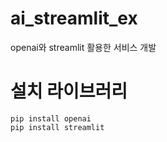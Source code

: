 # ai_streamlit_ex
openai와 streamlit 활용한 서비스 개발

# 설치 라이브러리
```
pip install openai
pip install streamlit
```